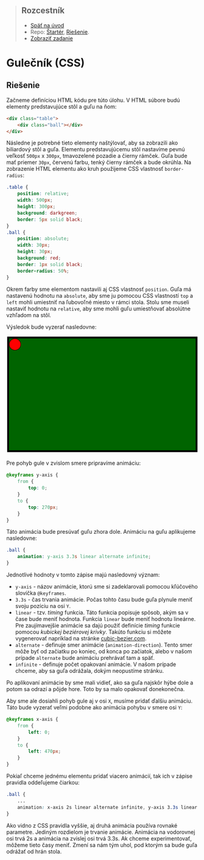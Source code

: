 <div class="hidden">

> ## Rozcestník
> - [Späť na úvod](../../README.md)
> - Repo: [Štartér](/../../tree/main/css/pool), [Riešenie](/../../tree/solution/css/pool).
> - [Zobraziť zadanie](zadanie.md)

# Gulečník (CSS)

</div>

## Riešenie

Začneme definíciou HTML kódu pre túto úlohu. V HTML súbore budú elementy predstavujúce stôl a guľu na ňom:
<div style="page-break-after: always;"></div>

```html
<div class="table">
    <div class="ball"></div>
</div>
```

Následne je potrebné tieto elementy naštýlovať, aby sa zobrazili ako biliardový stôl a guľa. Elementu predstavujúcemu stôl nastavíme pevnú veľkosť `500px` x `300px`, tmavozelené pozadie a čierny rámček. Guľa bude mať priemer `30px`, červenú farbu, tenký čierny rámček a bude okrúhla. Na zobrazenie HTML elementu ako kruh použijeme CSS vlastnosť `border-radius`:

```css
.table {
    position: relative;
    width: 500px;
    height: 300px;
    background: darkgreen;
    border: 5px solid black;
}
.ball {
    position: absolute;
    width: 30px;
    height: 30px;
    background: red;
    border: 1px solid black;
    border-radius: 50%;
}
```

Okrem farby sme elementom nastavili aj CSS vlastnosť `position`. Guľa má nastavenú hodnotu na `absolute`, aby sme ju pomocou CSS vlastností `top` a `left` mohli umiestniť na ľubovoľné miesto v rámci stola. Stolu sme museli nastaviť hodnotu na `relative`, aby sme mohli guľu umiestňovať absolútne vzhľadom na stôl.
<div style="page-break-after: always;"></div>

Výsledok bude vyzerať nasledovne:

![Zobrazenie gule a stola](images_pool/riesenie1.png)

Pre pohyb gule v zvislom smere pripravíme animáciu:

```css
@keyframes y-axis {
    from {
        top: 0;
    }
    to {
        top: 270px;
    }
}
```

Táto animácia bude presúvať guľu zhora dole. Animáciu na guľu aplikujeme nasledovne:

```css
.ball {
    animation: y-axis 3.3s linear alternate infinite;
}
```

Jednotlivé hodnoty v tomto zápise majú nasledovný význam:

- `y-axis` - názov animácie, ktorú sme si zadeklarovali pomocou kľúčového slovíčka `@keyframes`.
- `3.3s` - čas trvania animácie. Počas tohto času bude guľa plynule meniť svoju pozíciu na osi `Y`.
- `linear` - tzv. *timing* funkcia. Táto funkcia popisuje spôsob, akým sa v čase bude meniť hodnota. Funkcia `linear` bude meniť hodnotu lineárne. Pre zaujímavejšie animácie sa dajú použiť definície *timing* funkcie pomocou *kubickej beziérovej krivky*. Takúto funkciu si môžete vygenerovať napríklad na stránke [cubic-bezier.com](https://cubic-bezier.com).
- `alternate` - definuje smer animácie (`animation-direction`). Tento smer môže byť od začiatku po koniec, od konca po začiatok, alebo v našom prípade `alternate` bude animáciu prehrávať tam a späť.
- `infinite` - definuje počet opakovaní animácie. V našom prípade chceme, aby sa guľa odrážala, dokým neopustíme stránku.

Po aplikovaní animácie by sme mali vidieť, ako sa guľa najskôr hýbe dole a potom sa odrazí a pôjde hore. Toto by sa malo opakovať donekonečna.

Aby sme ale dosiahli pohyb gule aj v osi `X`, musíme pridať ďalšiu animáciu. Táto bude vyzerať veľmi podobne ako animácia pohybu v smere osi `Y`:

```css
@keyframes x-axis {
    from {
        left: 0;
    }
    to {
        left: 470px;
    }
}
```

Pokiaľ chceme jednému elementu pridať viacero animácií, tak ich v zápise pravidla oddeľujeme čiarkou:

```css
.ball {
    ... 
    animation: x-axis 2s linear alternate infinite, y-axis 3.3s linear alternate infinite;
}
```

Ako vidno z CSS pravidla vyššie, aj druhá animácia používa rovnaké parametre. Jediným rozdielom je trvanie animácie. Animácia na vodorovnej osi trvá 2s a animácia na zvislej osi trvá 3.3s. Ak chceme experimentovať, môžeme tieto časy meniť. Zmení sa nám tým uhol, pod ktorým sa bude guľa odrážať od hrán stola.